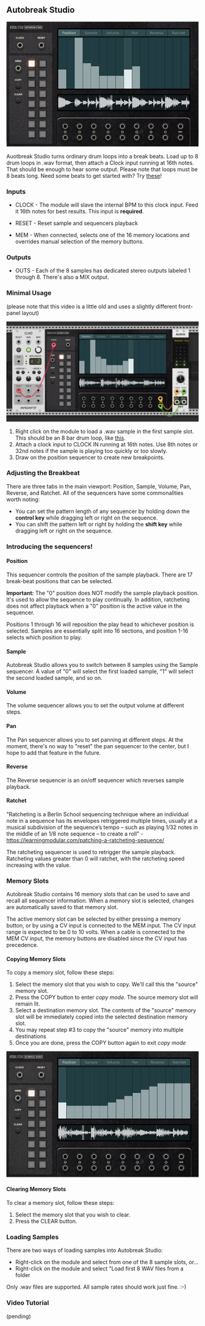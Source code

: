 ## Autobreak Studio
![AutobreakStudio](images/autobreak-studio/dark-theme-front-panel.jpg)

Auotbreak Studio turns ordinary drum loops into a break beats.  Load up to 8 drum loops in .wav format, then attach a Clock input running at 16th notes.  That should be enough to hear some output. Please note that loops must be 8 beats long. Need some beats to get started with?  Try [these](https://drive.google.com/file/d/1RwRBpmQjPBpzA53oSWfI4N4Nz-stTU7X/view?usp=sharing)!

### Inputs

* CLOCK - The module will slave the internal BPM to this clock input.  Feed it 16th notes for best results.  This input is **required**.

* RESET - Reset sample and sequencers playback

* MEM - When connected, selects one of the 16 memory locations and overrides manual selection of the memory buttons.  


### Outputs

* OUTS - Each of the 8 samples has dedicated stereo outputs labeled 1 through 8.  There's also a MIX output.

### Minimal Usage

(please note that this video is a little old and uses a slightly different front-panel layout)

![Autobreak](images/autobreak-studio/minimal-usage.jpg)

1. Right click on the module to load a .wav sample in the first sample slot.  This should be an 8 bar drum loop, like [this](https://drive.google.com/file/d/1Du3VHSh8jfvxAkt_NjziNreyEWgyrHrr/view?usp=sharing).
2. Attach a clock input to CLOCK IN running at 16th notes.  Use 8th notes or 32nd notes if the sample is playing too quickly or too slowly.
3. Draw on the position sequencer to create new breakpoints.


### Adjusting the Breakbeat

There are three tabs in the main viewport: Position, Sample, Volume, Pan, Reverse, and Ratchet.  All of the sequencers have some commonalities worth noting:

* You can set the pattern length of any sequencer by holding down the **control key**
while dragging left or right on the sequence.
* You can shift the pattern left or right by holding the **shift key** while dragging
left or right on the sequence.

### Introducing the sequencers!

#### Position

This sequencer controls the position of the sample playback.  There are 17 break-beat
positions that can be selected.  

**Important:** The "0" position does NOT modify the sample
playback position.  It's used to allow the sequence to play continually.  In addition, ratcheting does not affect playback when a "0" position is the active value in the sequencer.  

Positions 1 through 16 will reposition the play head to whichever position is selected.  Samples are essentially split into 16 sections, and position 1-16 selects which position 
to play. 

#### Sample

Autobreak Studio allows you to switch between 8 samples using the Sample sequencer.  A value of "0" will select the first loaded sample, "1" will select the second loaded sample, and so on.

#### Volume

The volume sequencer allows you to set the output volume at different steps.

#### Pan

The Pan sequencer allows you to set panning at different steps.  At the moment, there's no way to "reset" the pan sequencer to the center, but I hope to add that feature in the future.

#### Reverse

The Reverse sequencer is an on/off sequencer which reverses sample playback. 

#### Ratchet

"Ratcheting is a Berlin School sequencing technique where an individual note in a sequence has its envelopes retriggered multiple times, usually at a musical subdivision of the sequence’s tempo – such as playing 1/32 notes in the middle of an 1/8 note sequence – to create a roll" - https://learningmodular.com/patching-a-ratcheting-sequence/

The ratcheting sequencer is used to retrigger the sample playback.  Ratcheting values greater than 0 will ratchet, with the ratcheting speed increasing with the value.

### Memory Slots

Autobreak Studio contains 16 memory slots that can be used to save and recall all sequencer information.  When a memory slot is selected, changes are automatically saved to that memory slot.  

The active memory slot can be selected by either pressing a memory button, or by using a CV input is connected to the MEM input.  The CV input range is expected to be 0 to 10 volts.  When a cable is connected to the MEM CV input, the memory buttons are disabled since the CV input has precedence.

#### Copying Memory Slots

To copy a memory slot, follow these steps:

1. Select the memory slot that you wish to copy.  We'll call this the "source" memory slot.
2. Press the COPY button to enter _copy mode_.  The source memory slot will remain lit.
3. Select a destination memory slot.  The contents of the "source" memory slot will be immediately copied into the selected destination memory slot.
4. You may repeat step #3 to copy the "source" memory into multiple destinations
5. Once you are done, press the COPY button again to exit _copy mode_  

![Autobreak](images/autobreak-studio/copy-and-paste.gif)

#### Clearing Memory Slots

To clear a memory slot, follow these steps:

1. Select the memory slot that you wish to clear.
2. Press the CLEAR button.

### Loading Samples

There are two ways of loading samples into Autobreak Studio:
* Right-click on the module and select from one of the 8 sample slots, or...
* Right-click on the module and select "Load first 8 WAV files from a folder

Only .wav files are supported.  All sample rates should work just fine.  :-)

### Video Tutorial

(pending)

